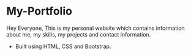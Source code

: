# My-Portfolio
Hey Everyone, This is my personal website which contains information about me, my skills, my projects and contact information.
* Built using HTML, CSS and Bootstrap.

